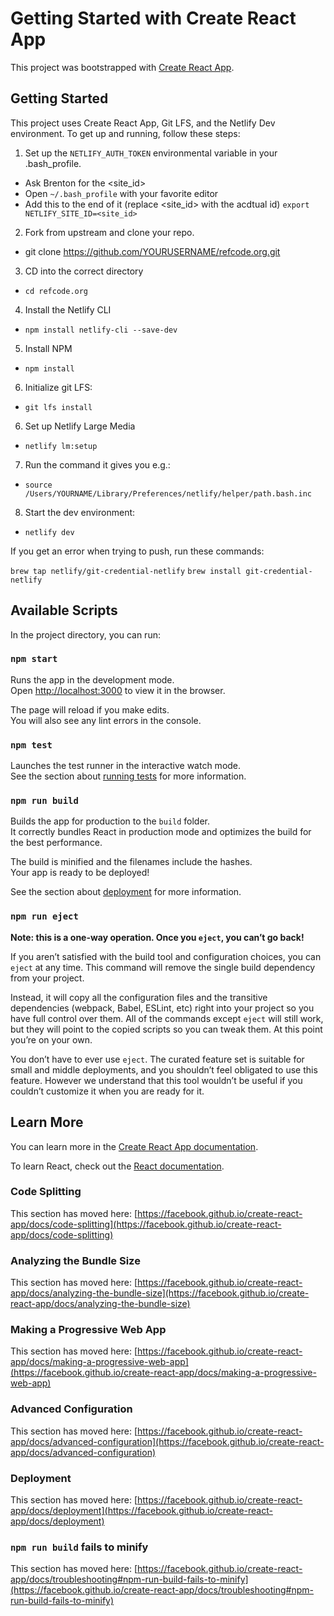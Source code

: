 # Getting Started with Create React App

This project was bootstrapped with [Create React App](https://github.com/facebook/create-react-app).

## Getting Started
This project uses Create React App, Git LFS, and the Netlify Dev environment. To get up and running, follow these steps:

1. Set up the `NETLIFY_AUTH_TOKEN` environmental variable in your .bash_profile.
  - Ask Brenton for the <site_id>
  - Open `~/.bash_profile` with your favorite editor
  - Add this to the end of it (replace <site_id> with the acdtual id)
      `export NETLIFY_SITE_ID=<site_id>`
2. Fork from upstream and clone your repo.
  - git clone https://github.com/YOURUSERNAME/refcode.org.git
3. CD into the correct directory
  - `cd refcode.org`
4. Install the Netlify CLI
  - `npm install netlify-cli --save-dev`
5. Install NPM
  - `npm install`
6. Initialize git LFS:
  - `git lfs install`
6. Set up Netlify Large Media
  - `netlify lm:setup`
7. Run the command it gives you e.g.:
  - `source /Users/YOURNAME/Library/Preferences/netlify/helper/path.bash.inc`
8. Start the dev environment:
  - `netlify dev`

If you get an error when trying to push, run these commands:

`brew tap netlify/git-credential-netlify`
`brew install git-credential-netlify`

## Available Scripts

In the project directory, you can run:

### `npm start`

Runs the app in the development mode.\
Open [http://localhost:3000](http://localhost:3000) to view it in the browser.

The page will reload if you make edits.\
You will also see any lint errors in the console.

### `npm test`

Launches the test runner in the interactive watch mode.\
See the section about [running tests](https://facebook.github.io/create-react-app/docs/running-tests) for more information.

### `npm run build`

Builds the app for production to the `build` folder.\
It correctly bundles React in production mode and optimizes the build for the best performance.

The build is minified and the filenames include the hashes.\
Your app is ready to be deployed!

See the section about [deployment](https://facebook.github.io/create-react-app/docs/deployment) for more information.

### `npm run eject`

**Note: this is a one-way operation. Once you `eject`, you can’t go back!**

If you aren’t satisfied with the build tool and configuration choices, you can `eject` at any time. This command will remove the single build dependency from your project.

Instead, it will copy all the configuration files and the transitive dependencies (webpack, Babel, ESLint, etc) right into your project so you have full control over them. All of the commands except `eject` will still work, but they will point to the copied scripts so you can tweak them. At this point you’re on your own.

You don’t have to ever use `eject`. The curated feature set is suitable for small and middle deployments, and you shouldn’t feel obligated to use this feature. However we understand that this tool wouldn’t be useful if you couldn’t customize it when you are ready for it.

## Learn More

You can learn more in the [Create React App documentation](https://facebook.github.io/create-react-app/docs/getting-started).

To learn React, check out the [React documentation](https://reactjs.org/).

### Code Splitting

This section has moved here: [https://facebook.github.io/create-react-app/docs/code-splitting](https://facebook.github.io/create-react-app/docs/code-splitting)

### Analyzing the Bundle Size

This section has moved here: [https://facebook.github.io/create-react-app/docs/analyzing-the-bundle-size](https://facebook.github.io/create-react-app/docs/analyzing-the-bundle-size)

### Making a Progressive Web App

This section has moved here: [https://facebook.github.io/create-react-app/docs/making-a-progressive-web-app](https://facebook.github.io/create-react-app/docs/making-a-progressive-web-app)

### Advanced Configuration

This section has moved here: [https://facebook.github.io/create-react-app/docs/advanced-configuration](https://facebook.github.io/create-react-app/docs/advanced-configuration)

### Deployment

This section has moved here: [https://facebook.github.io/create-react-app/docs/deployment](https://facebook.github.io/create-react-app/docs/deployment)

### `npm run build` fails to minify

This section has moved here: [https://facebook.github.io/create-react-app/docs/troubleshooting#npm-run-build-fails-to-minify](https://facebook.github.io/create-react-app/docs/troubleshooting#npm-run-build-fails-to-minify)
